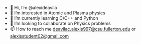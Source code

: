 - 👋 Hi, I’m @alexideavila
- 👀 I’m interested in Atomic and Plasma physics
- 🌱 I’m currently learning C/C++ and Python
- 💞️ I’m looking to collaborate on Physics problems
- 📫 How to reach me deavilac.alexis997@csu.fullerton.edu or alexisstudent02@gmail.com

<!---
alexideavila/alexideavila is a ✨ special ✨ repository because its `README.md` (this file) appears on your GitHub profile.
You can click the Preview link to take a look at your changes.
--->
